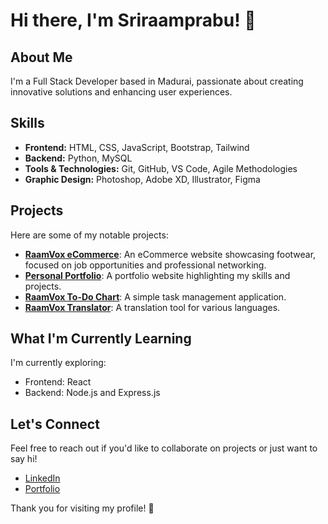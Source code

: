 # Hi there, I'm Sriraamprabu! 👋

## About Me
I'm a Full Stack Developer based in Madurai, passionate about creating innovative solutions and enhancing user experiences.

## Skills
- **Frontend:** HTML, CSS, JavaScript, Bootstrap, Tailwind
- **Backend:** Python, MySQL
- **Tools & Technologies:** Git, GitHub, VS Code, Agile Methodologies
- **Graphic Design:** Photoshop, Adobe XD, Illustrator, Figma

## Projects
Here are some of my notable projects:

- **[RaamVox eCommerce](https://github.com/yourusername/raamvox)**: An eCommerce website showcasing footwear, focused on job opportunities and professional networking.
- **[Personal Portfolio](https://github.com/yourusername/portfolio)**: A portfolio website highlighting my skills and projects.
- **[RaamVox To-Do Chart](https://github.com/yourusername/to-do-chart)**: A simple task management application.
- **[RaamVox Translator](https://github.com/yourusername/translator)**: A translation tool for various languages.

## What I'm Currently Learning
I'm currently exploring:
- Frontend: React
- Backend: Node.js and Express.js

## Let's Connect
Feel free to reach out if you'd like to collaborate on projects or just want to say hi!

- [LinkedIn](https://www.linkedin.com/in/yourprofile)
- [Portfolio](https://yourportfolio.com)

Thank you for visiting my profile! 🎉
